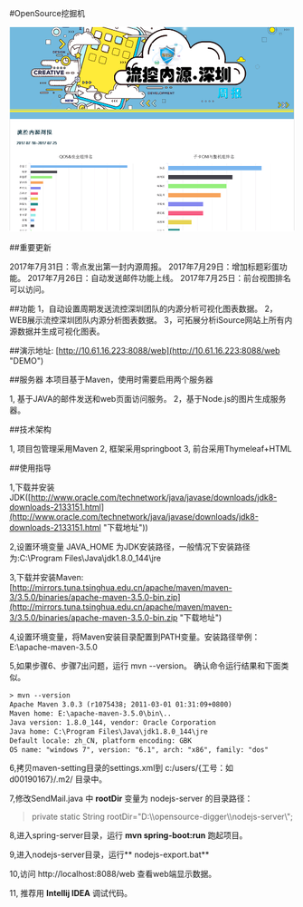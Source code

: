 #OpenSource挖掘机

[![DEMO](https://github.com/GitBubble/springboot-multi-template/blob/dev2/demo.png)](https://github.com/GitBubble/springboot-multi-template/blob/dev2/demo.png)

##重要更新

2017年7月31日：零点发出第一封内源周报。
2017年7月29日：增加标题彩蛋功能。
2017年7月26日：自动发送邮件功能上线。
2017年7月25日：前台视图排名可以访问。


##功能
1，自动设置周期发送流控深圳团队的内源分析可视化图表数据。
2，WEB展示流控深圳团队内源分析图表数据。
3，可拓展分析iSource网站上所有内源数据并生成可视化图表。

##演示地址:
[http://10.61.16.223:8088/web](http://10.61.16.223:8088/web "DEMO")

##服务器
本项目基于Maven，使用时需要启用两个服务器

1, 基于JAVA的邮件发送和web页面访问服务。
2，基于Node.js的图片生成服务器。


##技术架构

1, 项目包管理采用Maven
2, 框架采用springboot
3, 前台采用Thymeleaf+HTML

##使用指导

1,下载并安装JDK([http://www.oracle.com/technetwork/java/javase/downloads/jdk8-downloads-2133151.html](http://www.oracle.com/technetwork/java/javase/downloads/jdk8-downloads-2133151.html "下载地址"))

2,设置环境变量 JAVA_HOME 为JDK安装路径，一般情况下安装路径为:C:\Program Files\Java\jdk1.8.0_144\jre 

3,下载并安装Maven: [http://mirrors.tuna.tsinghua.edu.cn/apache/maven/maven-3/3.5.0/binaries/apache-maven-3.5.0-bin.zip](http://mirrors.tuna.tsinghua.edu.cn/apache/maven/maven-3/3.5.0/binaries/apache-maven-3.5.0-bin.zip "下载地址")

4,设置环境变量，将Maven安装目录配置到PATH变量。安装路径举例：E:\apache-maven-3.5.0

5,如果步骤6、步骤7出问题，运行 mvn --version。 确认命令运行结果和下面类似。

   
    > mvn --version
    Apache Maven 3.0.3 (r1075438; 2011-03-01 01:31:09+0800)
    Maven home: E:\apache-maven-3.5.0\bin\..
    Java version: 1.8.0_144, vendor: Oracle Corporation
    Java home: C:\Program Files\Java\jdk1.8.0_144\jre
    Default locale: zh_CN, platform encoding: GBK
    OS name: "windows 7", version: "6.1", arch: "x86", family: "dos"
	
6,拷贝maven-setting目录的settings.xml到 c:/users/{工号：如d00190167}/.m2/ 目录中。

7,修改SendMail.java 中 **rootDir** 变量为 nodejs-server 的目录路径：
> private static String rootDir="D:\\\opensource-digger\\\nodejs-server\\\";

8,进入spring-server目录，运行 **mvn spring-boot:run** 跑起项目。

9,进入nodejs-server目录，运行** nodejs-export.bat**

10,访问  http://localhost:8088/web  查看web端显示数据。

11, 推荐用 **Intellij IDEA** 调试代码。